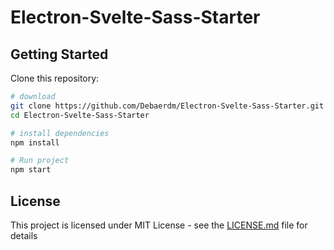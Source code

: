 # Electron-Svelte-Sass-Starter
## Getting Started

Clone this repository:

```bash
# download
git clone https://github.com/Debaerdm/Electron-Svelte-Sass-Starter.git
cd Electron-Svelte-Sass-Starter

# install dependencies
npm install

# Run project
npm start
```

## License

This project is licensed under MIT License - see the [LICENSE.md](LICENSE.md) file for details